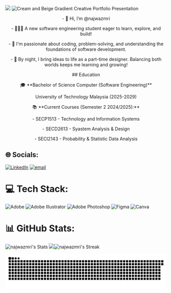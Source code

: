 ![](https://komarev.com/ghpvc/?username=your-github-najwazmri&color=lightgrey)
![Cream and Beige Gradient Creative Portfolio Presentation](https://github.com/user-attachments/assets/52a9d652-1771-4abc-9bf2-14df294e6cb4)

<p align="center">- 👋 Hi, I’m @najwazmri
<p align="center">- 👩🏻‍🎓 A new software engineering student eager to learn, explore, and build! 
<p align="center">- 🌿 I'm passionate about coding, problem-solving, and understanding the foundations of software development.
<p align="center">- 🎨 By night, I bring ideas to life as a part-time designer. Balancing both worlds keeps me learning and growing!

  
<p align="center">## Education
<p align="center">🎓 **Bachelor of Science Computer (Software Engineering)**  
<p align="center">University of Technology Malaysia (2025-2029)  

<p align="center">📚 **Current Courses (Semester 2 2024/2025):**
<p align="center">- SECP1513 - Technology and Information Systems
<p align="center">- SECD2613 - Syastem Analysis & Design
<p align="center">- SECI2143 - Probability & Statistic Data Analysis


## 🌐 Socials:
[![LinkedIn](https://img.shields.io/badge/LinkedIn-%230077B5.svg?logo=linkedin&logoColor=white)](https://linkedin.com/in/https://www.linkedin.com/in/syahidatul-najwa-zamri-1b003124a/) [![email](https://img.shields.io/badge/Email-D14836?logo=gmail&logoColor=white)](mailto:syasyazamri99@gmail.com) 

# 💻 Tech Stack:
![Adobe](https://img.shields.io/badge/adobe-%23FF0000.svg?style=for-the-badge&logo=adobe&logoColor=white) ![Adobe Illustrator](https://img.shields.io/badge/adobe%20illustrator-%23FF9A00.svg?style=for-the-badge&logo=adobe%20illustrator&logoColor=white) ![Adobe Photoshop](https://img.shields.io/badge/adobe%20photoshop-%2331A8FF.svg?style=for-the-badge&logo=adobe%20photoshop&logoColor=white) ![Figma](https://img.shields.io/badge/figma-%23F24E1E.svg?style=for-the-badge&logo=figma&logoColor=white) ![Canva](https://img.shields.io/badge/Canva-%2300C4CC.svg?style=for-the-badge&logo=Canva&logoColor=white)
# 📊 GitHub Stats:
![najwazmri's Stats](https://github-readme-stats.vercel.app/api?username=najwazmri&theme=dark&show_icons=true&hide_border=false&count_private=true)
[![](https://visitcount.itsvg.in/api?id=najwazmri&icon=0&color=0)](https://visitcount.itsvg.in)![najwazmri's Streak](https://github-readme-streak-stats.herokuapp.com/?user=najwazmri&theme=dark&hide_border=false)

![snake gif](https://github.com/najwazmri/najwazmri/blob/output/github-snake-dark.svg)
<!-- Proudly created with GPRM ( https://gprm.itsvg.in ) -->
<!-- Proudly created with GPRM ( https://gprm.itsvg.in ) -->
